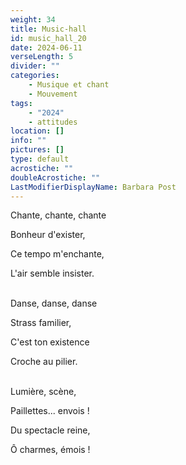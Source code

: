 ```yaml
---
weight: 34
title: Music-hall
id: music_hall_20
date: 2024-06-11
verseLength: 5
divider: ""
categories:
    - Musique et chant
    - Mouvement
tags:
    - "2024"
    - attitudes
location: []
info: ""
pictures: []
type: default
acrostiche: ""
doubleAcrostiche: ""
LastModifierDisplayName: Barbara Post
---
```

Chante, chante, chante

Bonheur d'exister,

Ce tempo m'enchante,

L'air semble insister.

 \
Danse, danse, danse

Strass familier,

C'est ton existence

Croche au pilier.

 \
Lumière, scène,

Paillettes... envois !

Du spectacle reine,

Ô charmes, émois !
